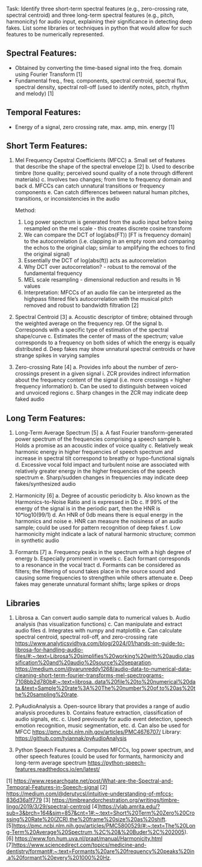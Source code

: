 Task: Identify three short-term spectral features (e.g., zero-crossing rate, spectral centroid) and three long-term spectral features (e.g., pitch, harmonicity) for audio input, explaining their significance in detecting deep fakes. List some libraries or techniques in python that would allow for such features to be numerically represented.

## Spectral Features: 
- Obtained by converting the time-based signal into the freq. domain using Fourier Transform [1]
- Fundamental freq., freq. components, spectral centroid, spectral flux, spectral density, spectral roll-off (used to identify notes, pitch, rhythm and melody) [1]

## Temporal Features: 
- Energy of a signal, zero crossing rate, max. amp, min. energy [1]

## Short Term Features: 
1. Mel Frequency Cepstral Coefficients (MFCC)
    a. Small set of features that describe the shape of the spectral envelope [2]
    b. Used to describe timbre (tone quality; perceived sound quality of a note through different materials)
    c. Involves two changes; from time to frequency domain and back
    d. MFCCs can catch unnatural transitions or frequency components
    e. Can catch differences between natural human pitches, transitions, or inconsistencies in the audio
	
    Method:
    1. Log power spectrum is generated from the audio input before being resampled on the mel scale - this creates discrete cosine transform 
    2. We can compare the DCT of log(abs(FT)) [FT is frequency domain] to the autocorrelation (i.e. clapping in an empty room and comparing the echos to the original clap; similar to amplifying the echoes to find the original signal)
    3. Essentially the DCT of log(abs(ft)) acts as autocorrelation
    4. Why DCT over autocorrelation? - robust to the removal of the fundamental frequency
    5. MEL scale resampling - dimensional reduction and results in 16 values
    6. Interpretation: MFCCs of an audio file can be interpreted as the highpass filtered file’s autocorrelation with the musical pitch removed and robust to bandwidth filtration [2]

2. Spectral Centroid [3]
    a. Acoustic descriptor of timbre; obtained through the weighted average on the frequency rep. Of the signal
    b. Corresponds with a specific type of estimation of the spectral shape/curve
    c. Estimates the center of mass of the spectrum; value corresponds to a frequency on both sides of which the energy is equally distributed
    d. Deep fakes may show unnatural spectral centroids or have strange spikes in varying samples

3. Zero-crossing Rate [4]
    a. Provides info about the number of zero-crossings present in a given signal
        i. ZCR provides indirect information about the frequency content of the signal (i.e. more crossings = higher frequency information)
    b. Can be used to distinguish between voiced and unvoiced regions
    c. Sharp changes in the ZCR may indicate deep faked audio

## Long Term Features:
1. Long-Term Average Spectrum [5]
    a. A fast Fourier transform-generated power spectrum of the frequencies comprising a speech sample
    b. Holds a promise as an acoustic index of voice quality
    c. Relatively weak harmonic energy in higher frequencies of speech spectrum and increase in spectral tilt correspond to breathy or hypo-functional signals
    d. Excessive vocal fold impact and turbulent noise are associated with relatively greater energy in the higher frequencies of the speech spectrum
    e. Sharp/sudden changes in frequencies may indicate deep fakes/synthesized audio 

2. Harmonicity [6]
    a. Degree of acoustic periodicity
    b. Also known as the Harmonics-to-Noise Ratio and is expressed in Db
    c. If 99% of the energy of the signal is in the periodic part, then the HNR is 10*log10(99/1)
    d. An HNR of 0db means there is equal energy in the harmonics and noise
    e. HNR can measure the noisiness of an audio sample; could be used for pattern recognition of deep fakes
    f. Low harmonicity might indicate a lack of natural harmonic structure; common in synthetic audio

3. Formants [7]
    a. Frequency peaks in the spectrum with a high degree of energy
    b. Especially prominent in vowels
    c. Each formant corresponds to a resonance in the vocal tract
    d. Formants can be considered as filters; the filtering of sound takes place in the source sound and causing some frequencies to strengthen while others attenuate
    e. Deep fakes may generate unnatural formant shifts; large spikes or drops

## Libraries
1. Librosa
    a. Can convert audio sample data to numerical values
    b. Audio analysis (has visualization functions)
    c. Can manipulate and extract audio files
    d. Integrates with numpy and matplotlib
    e. Can calculate spectral centroid, spectral roll-off, and zero-crossing rate
https://www.analyticsvidhya.com/blog/2024/01/hands-on-guide-to-librosa-for-handling-audio-files/#:~:text=Librosa%20simplifies%20working%20with%20audio,classification%20and%20audio%20source%20separation.
https://medium.com/@varunreddy1268/audio-data-to-numerical-data-cleaning-short-term-fourier-transforms-mel-spectrograms-7108bb2d780b#:~:text=librosa.,data%20file%20to%20numerical%20data.&text=Sample%20rate%3A%20The%20number%20of,to%20as%20the%20sampling%20rate. 

2. PyAudioAnalysis
    a. Open-source library that provides a range of audio analysis procedures
    b. Contains feature extraction, classification of audio signals, etc.
    c. Used previously for audio event detection, speech emotion recognition, music segmentation, etc.
    d. Can also be used for MFCC
https://pmc.ncbi.nlm.nih.gov/articles/PMC4676707/
Library: https://github.com/tyiannak/pyAudioAnalysis 

3. Python Speech Features
    a. Computes MFCCs, log power spectrum, and other speech features (could be used for formants, harmonicity and long-term average spectrum
https://python-speech-features.readthedocs.io/en/latest/ 

[1] https://www.researchgate.net/post/What-are-the-Spectral-and-Temporal-Features-in-Speech-signal
[2] https://medium.com/@derutycsl/intuitive-understanding-of-mfccs-836d36a1f779
[3] https://timbreandorchestration.org/writings/timbre-lingo/2019/3/29/spectral-centroid
[4]https://vlab.amrita.edu/?sub=3&brch=164&sim=857&cnt=1#:~:text=Short%20Term%20Zero%20Crossing%20Rate%20(ZCR),the%20frame%20size%20as%20shift.
[5]https://pmc.ncbi.nlm.nih.gov/articles/PMC5800529/#:~:text=The%20Long-Term%20Average%20Spectrum,%2C%20&%20Buder%2C%202005).
[6] https://www.fon.hum.uva.nl/praat/manual/Harmonicity.html
[7]https://www.sciencedirect.com/topics/medicine-and-dentistry/formant#:~:text=Formants%20are%20frequency%20peaks%20in,a%20formant%20every%201000%20Hz.

